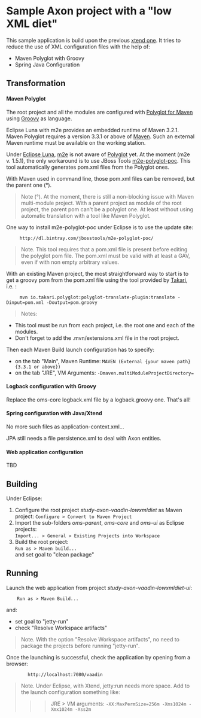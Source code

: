 Sample Axon project with a "low XML diet"
======

This sample application is build upon the previous [xtend one](../xtend). It tries to reduce the use of XML configuration files with the help of:

* Maven Polyglot with Groovy
* Spring Java Configuration

Transformation
-------

#### Maven Polyglot ####

The root project and all the modules are configured with [Polyglot for Maven](https://github.com/takari/maven-polyglot) using [Groovy](http://groovy-lang.org/) as language.

Eclipse Luna with m2e provides an embedded runtime of Maven 3.2.1. Maven Polyglot requires a version 3.3.1 or above of [Maven](https://maven.apache.org/). Such an external Maven runtime must be available on the working station.

Under [Eclipse Luna](https://projects.eclipse.org/releases/luna), [m2e](http://eclipse.org/m2e/) is not aware of [Polyglot](https://github.com/takari/maven-polyglot) yet. At the moment (m2e v. 1.5.1), the only workaround is to use JBoss Tools [m2e-polyglot-poc](https://github.com/jbosstools/m2e-polyglot-poc). This tool automatically generates pom.xml files from the Polyglot ones.

With Maven used in command line, those pom.xml files can be removed, but the parent one (°).

>Note (°). At the moment, there is still a non-blocking issue with Maven multi-module project. With a parent project as module of the root project, the parent pom can't be a polyglot one. At least without using automatic translation with a tool like Maven Polyglot.

One way to install m2e-polyglot-poc under Eclipse is to use the update site:
         
         http://dl.bintray.com/jbosstools/m2e-polyglot-poc/
         
> Note. This tool requires that a pom.xml file is present before editing the polyglot pom file. The pom.xml must be valid with at least a GAV, even if with non empty arbitrary values.  

With an existing Maven project, the most straightforward way to start is to get a groovy pom from the pom.xml file using the tool provided by [Takari](http://takari.io/), i.e. :

         mvn io.takari.polyglot:polyglot-translate-plugin:translate -Dinput=pom.xml -Doutput=pom.groovy

>Notes:  
- This tool must be run from each project, i.e. the root one and each of the modules.   
- Don't forget to add the .mvn/extensions.xml file in the root project.

Then each Maven Build launch configuration has to specify:

* on the tab "Main", Maven Runtime: `MAVEN (External {your maven path} {3.3.1 or above})`
* on the tab "JRE", VM Arguments: `-Dmaven.multiModuleProjectDirectory=`

#### Logback configuration with Groovy ####

Replace the oms-core logback.xml file by a logback.groovy one. That's all!

#### Spring configuration with Java/Xtend ####

No more such files as application-context.xml...

JPA still needs a file persistence.xml to deal with Axon entities.

#### Web application configuration ####

TBD

Building
------

Under Eclipse:

1. Configure the root project *study-axon-vaadin-lowxmldiet* as Maven project:
  `Configure > Convert to Maven Project`  
1. Import the sub-folders *oms-parent*, *oms-core* and *oms-ui* as Eclipse projects:  
`Import... > General > Existing Projects into Workspace`
1. Build the root project:  
`Run as > Maven build...`  
 and set goal to "clean package"  
 
Running
------

Launch the web application from project *study-axon-vaadin-lowxmldiet-ui*:

        Run as > Maven Build... 
and:

- set goal to "jetty-run"
- check "Resolve Workspace artifacts"

>Note. With the option "Resolve Workspace artifacts", no need to package the projects before running "jetty-run".
 
Once the launching is successful, check the application by opening from a browser:

            http://localhost:7080/vaadin
        
>Note. Under Eclipse, with Xtend, jetty:run needs more space. Add to the launch configuration something like:  
>>>JRE > VM arguments: `-XX:MaxPermSize=256m -Xms1024m -Xmx1024m -Xss2m`
